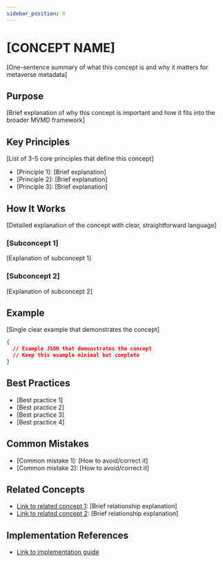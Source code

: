 ```yaml
---
sidebar_position: X
---
```


# [CONCEPT NAME]

[One-sentence summary of what this concept is and why it matters for metaverse metadata]

## Purpose

[Brief explanation of why this concept is important and how it fits into the broader MVMD framework]

## Key Principles

[List of 3-5 core principles that define this concept]

- [Principle 1]: [Brief explanation]
- [Principle 2]: [Brief explanation]
- [Principle 3]: [Brief explanation]

## How It Works

[Detailed explanation of the concept with clear, straightforward language]

### [Subconcept 1]

[Explanation of subconcept 1]

### [Subconcept 2]

[Explanation of subconcept 2]

## Example

[Single clear example that demonstrates the concept]

```json
{
  // Example JSON that demonstrates the concept
  // Keep this example minimal but complete
}
```

## Best Practices

- [Best practice 1]
- [Best practice 2]
- [Best practice 3]
- [Best practice 4]

## Common Mistakes

- [Common mistake 1]: [How to avoid/correct it]
- [Common mistake 2]: [How to avoid/correct it]

## Related Concepts

- [Link to related concept 1](../path/to/concept1.md): [Brief relationship explanation]
- [Link to related concept 2](../path/to/concept2.md): [Brief relationship explanation]

## Implementation References

- [Link to implementation guide](../path/to/implementation.md) 